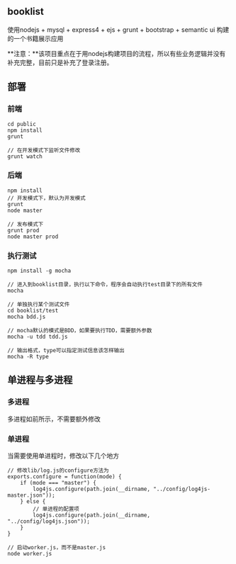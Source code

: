## booklist
使用nodejs + mysql + express4 + ejs + grunt + bootstrap + semantic ui 构建的一个书籍展示应用

**注意：**该项目重点在于用nodejs构建项目的流程，所以有些业务逻辑并没有补充完整，目前只是补充了登录注册。

## 部署
### 前端
    cd public
    npm install
    grunt

    // 在开发模式下监听文件修改
    grunt watch

### 后端
    npm install
    // 开发模式下，默认为开发模式
    grunt
    node master

    // 发布模式下
    grunt prod
    node master prod

### 执行测试
    npm install -g mocha

    // 进入到booklist目录，执行以下命令，程序会自动执行test目录下的所有文件
    mocha

    // 单独执行某个测试文件
    cd booklist/test
    mocha bdd.js

    // mocha默认的模式是BDD，如果要执行TDD，需要额外参数
    mocha -u tdd tdd.js

    // 输出格式，type可以指定测试信息该怎样输出
    mocha -R type


## 单进程与多进程
### 多进程
多进程如前所示，不需要额外修改


### 单进程
当需要使用单进程时，修改以下几个地方

    // 修改lib/log.js的configure方法为
    exports.configure = function(mode) {
        if (mode === "master") {
            log4js.configure(path.join(__dirname, "../config/log4js-master.json"));
        } else {
            // 单进程的配置项
            log4js.configure(path.join(__dirname, "../config/log4js.json"));
        }
    }

    // 启动worker.js，而不是master.js
    node worker.js



